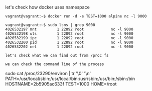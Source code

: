 let's check how docker uses namespace

```
vagrant@vagrant:~$ docker run -d -e TEST=1000 alpine nc -l 9000

vagrant@vagrant:~$ sudo lsns | grep 9000
4026532197 mnt         1 22892 root            nc -l 9000
4026532198 uts         1 22892 root            nc -l 9000
4026532199 ipc         1 22892 root            nc -l 9000
4026532200 pid         1 22892 root            nc -l 9000
4026532202 net         1 22892 root            nc -l 9000
```

```
let's check what we can find out from /proc fs

we can check the command line of the process

```
sudo cat /proc/23290/environ  | tr '\0' '\n'
PATH=/usr/local/sbin:/usr/local/bin:/usr/sbin:/usr/bin:/sbin:/bin
HOSTNAME=2b5905ac633f
TEST=1000
HOME=/root

```